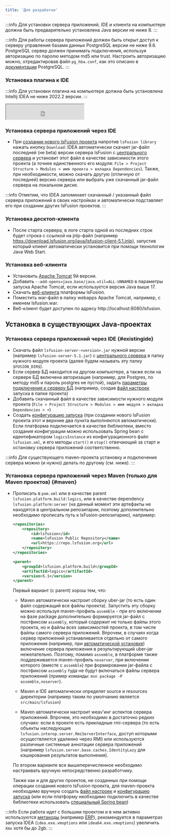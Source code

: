 ```yaml
---
title: 'Для разработки'
---
```



:::info
Для установки сервера приложений, IDE и клиента на компьютере должна быть предварительно установлена Java версии не ниже 8.
:::


:::info
Для работы сервера приложений должен быть открыт доступ к серверу управления базами данных PostgreSQL версии не ниже 9.6. PostgreSQL сервер должен принимать подключения, используя авторизацию по паролю методом md5 или trust. Настроить авторизацию можно, отредактировав файл `pg_hba.conf`, как это описано в [документации](http://www.postgresql.org/docs/9.2/static/auth-pg-hba-conf.html) PostgreSQL.
:::

### Установка плагина к IDE


:::info
Для установки плагина на компьютере должна быть установлена Intellij IDEA не ниже 2022.2 версии.
:::

<iframe width="245px" height="48px" src="https://plugins.jetbrains.com/embeddable/install/7601"></iframe>

### Установка сервера приложений через IDE

-   При [создании нового lsFusion проекта](IDE.md#newproject) напротив `lsFusion library` нажать кнопку `Download`: IDEA автоматически скачает jar-файл последней (не beta) версии сервера lsFusion с [центрального сервера](https://download.lsfusion.org/java/) и установит этот файл в качестве зависимости этого проекта (а точнее единственного его модуля: `File > Project Structure > Modules > имя проекта > вкладка Dependencies`). Также, при необходимости, можно скачать другую (отличную от последней) версию сервера или выбрать уже скачанный jar-файл сервера на локальном диске.  


:::info
Отметим, что IDEA запоминает скачанный / указанный файл сервера приложений в своих настройках и автоматически подставляет его при создании других lsFusion проектов. 
:::

### Установка десктоп-клиента

-   После старта сервера, в логе старта одной из последних строк будет строка с ссылкой на jnlp-файл (например https://download.lsfusion.org/java/lsfusion-client-5.1.jnlp), запустив который клиент автоматически установится при помощи технологии Java Web Start.

### Установка веб-клиента

-   Установить [Apache Tomcat](https://tomcat.apache.org/download-90.cgi) 9й версии.
-   Добавить `--add-opens=java.base/java.util=ALL-UNNAMED` в параметры запуска Apache Tomcat, если используется версия Java выше 17. 
-   Скачать [веб-клиента](https://download.lsfusion.org/java/lsfusion-client-5.1.war) платформы lsFusion.
-   Поместить war-файл в папку webapps Apache Tomcat, например, с именем lsfusion.war.
-   Веб-клиент будет доступен по адресу http://localhost:8080/lsfusion.

## Установка в существующих Java-проектах

### Установка сервера приложений через IDE {#existingide}

-   Скачать файл `lsfusion-server-<version>.jar` нужной версии (например `lsfusion-server-5.1.jar`) с [центрального сервера](https://download.lsfusion.org/java/) в папку нужного модуля проекта (далее будем называть эту папку `$FUSION_DIR$`).
-   Если сервер БД находится на другом компьютере, а также если на сервере БД включена авторизация (например, для Postgres, по методу md5 и пароль postgres не пустой), задать [параметры подключения к серверу БД](Launch_parameters.md#connectdb) (например, создав [файл настроек](Launch_parameters.md#filesettings) запуска в папке проекта)
-   Добавить скачанный файл в качестве зависимости нужного модуля проекта (`File > Project Structure > Modules > имя модуля > вкладка Dependencies > +`) 
-   Создать [конфигурацию запуска](IDE.md#configuration) (при создании нового lsFusion проекта этот и верхние два пункта выполняются автоматически). Если платформа подключается в качестве библиотеки, вместо создания конфигурации можно использовать Spring bean c идентификатором `logicsInstance` из конфигурационного файл `lsfusion.xml`, и его методы `start()` и `stop()` отвечающий за старт и остановку сервера приложений соответственно.


:::info
Для существующего maven-проекта установку и подключение сервера можно (и нужно) делать по другому (см. ниже). 
:::

### Установка сервера приложений через Maven (только для Maven проектов) {#maven}

-   Прописать в `pom.xml` или в качестве parent `lsfusion.platform.build:logics`, или в качестве dependency `lsfusion.platform:server` (на данный момент эти артефакты не находятся в центральном репозитарии, поэтому дополнительно необходимо прописать путь к lsFusion-репозитарию), например:
    ```xml
    <repositories>
        <repository>
            <id>lsfusion</id>
            <name>lsFusion Public Repository</name>
            <url>https://repo.lsfusion.org</url>
        </repository>
    </repositories>

    <parent>
        <groupId>lsfusion.platform.build</groupId>
        <artifactId>logics</artifactId>
        <version>5.1</version>
    </parent>
    ```
    Первый вариант (с parent) хорош тем, что:

    -   Maven автоматически настроит сборку uber-jar (то есть один файл содержащий все файлы проекта). Запустить эту сборку можно используя maven-профиль `assemble` - при его включении на фазе package дополнительно формируется jar-файл с постфиксом `assembly`, который содержит не только файлы этого проекта, но и файлы всех зависимостей проекта, в том числе файлы самого сервера приложений. Впрочем, в случаях когда сервер приложений устанавливается отдельно от самого приложения (например, при [автоматической установке](Execution_auto.md)) включение сервера приложения в результирующий uber-jar нежелательно. Поэтому, помимо `assemble`, в платформе также поддерживается maven-профиль `noserver`, при включении которого (вместе с `assemble`) при формировании jar-файла с постфиксом `assembly` туда не будут включаться файлы сервера приложений (пример команды: `mvn package -P assemble,noserver`).

    -   Maven и IDE автоматически определят source и resources директории (например таким по умолчанию является `src/main/lsfusion`)

    -   Maven автоматически настроит weav'инг аспектов сервера приложений. Впрочем, это необходимо в достаточно редких случаях: если в проекте есть прикладные rmi-сервера (то есть объекты наследующие `lsfusion.interop.server.RmiServerInterface`, доступ которыми осуществляется удаленно через RMI) или используются различные системные аннотации сервера приложений (например `lsfusion.server.base.caches.IdentityLazy` для кэширования результатов выполнения).

    По втором варианте все вышеперечисленное необходимо настраивать вручную непосредственно разработчику.

    Также как и для других проектов, не созданных при помощи операции создания нового lsFusion проекта, для maven-проекта необходимо вручную создать [файл настроек](Launch_parameters.md#filesettings) и [конфигурацию запуска](IDE.md#configuration) (или если платформу необходимо подключить в качестве библиотеки использовать [специальный Spring bean](#existingide))


:::info
Если работа идет с большим проектом и в нем активно используются [метакоды](Metaprogramming.md) (например [ERP](https://github.com/lsfusion-solutions/erp)), рекомендуется в параметрах запуска IDEA (`idea.exe.vmoptions` или `idea64.exe.vmoptions`) увеличить `Xmx` хотя бы до 2gb.
:::
